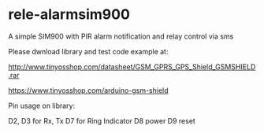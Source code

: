 # rele-alarmsim900
A simple SIM900 with PIR alarm notification and relay control via sms

Please dwnload library and test code example at:

http://www.tinyosshop.com/datasheet/GSM_GPRS_GPS_Shield_GSMSHIELD.rar

https://www.tinyosshop.com/arduino-gsm-shield

Pin usage on library:

D2, D3 for Rx, Tx
D7 for Ring Indicator
D8 power
D9 reset
